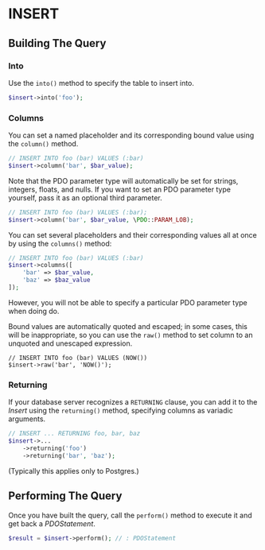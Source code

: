 # INSERT

## Building The Query

### Into

Use the `into()` method to specify the table to insert into.

```php
$insert->into('foo');
```

### Columns

You can set a named placeholder and its corresponding bound value using the
`column()` method.

```php
// INSERT INTO foo (bar) VALUES (:bar)
$insert->column('bar', $bar_value);
```

Note that the PDO parameter type will automatically be set for strings,
integers, floats, and nulls. If you want to set an PDO parameter type yourself,
pass it as an optional third parameter.

```php
// INSERT INTO foo (bar) VALUES (:bar);
$insert->column('bar', $bar_value, \PDO::PARAM_LOB);
```

You can set several placeholders and their corresponding values all at once by
using the `columns()` method:

```php
// INSERT INTO foo (bar) VALUES (:bar)
$insert->columns([
    'bar' => $bar_value,
    'baz' => $baz_value
]);
```

However, you will not be able to specify a particular PDO parameter type when
doing do.

Bound values are automatically quoted and escaped; in some cases, this will be
inappropriate, so you can use the `raw()` method to set column to an unquoted
and unescaped expression.

```
// INSERT INTO foo (bar) VALUES (NOW())
$insert->raw('bar', 'NOW()');
```

### Returning

If your database server recognizes a `RETURNING` clause, you can add it to the
_Insert_ using the `returning()` method, specifying columns as variadic
arguments.

```php
// INSERT ... RETURNING foo, bar, baz
$insert->...
    ->returning('foo')
    ->returning('bar', 'baz');
```

(Typically this applies only to Postgres.)

## Performing The Query

Once you have built the query, call the `perform()` method to execute it and
get back a _PDOStatement_.

```php
$result = $insert->perform(); // : PDOStatement
```
